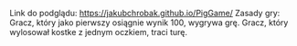 Link do podglądu: https://jakubchrobak.github.io/PigGame/
Zasady gry:
Gracz, który jako pierwszy osiągnie wynik 100, wygrywa grę.
Gracz, który wylosował kostke z jednym oczkiem, traci turę.
